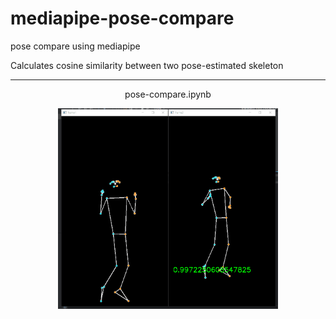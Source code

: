 # mediapipe-pose-compare
pose compare using mediapipe

Calculates cosine similarity between two pose-estimated skeleton

---
<div align="center">
  <p>pose-compare.ipynb</p>
  <img width="70%" src="https://raw.githubusercontent.com/siwonKH/mediapipe-pose-compare/main/contents/pose-compare1.gif" />
</div>
